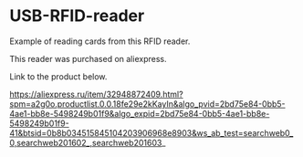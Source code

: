 # USB-RFID-reader

Example of reading cards from this RFID reader.

This reader was purchased on aliexpress.

Link to the product below.

https://aliexpress.ru/item/32948872409.html?spm=a2g0o.productlist.0.0.18fe29e2kKayIn&algo_pvid=2bd75e84-0bb5-4ae1-bb8e-5498249b01f9&algo_expid=2bd75e84-0bb5-4ae1-bb8e-5498249b01f9-41&btsid=0b8b034515845104203906968e8903&ws_ab_test=searchweb0_0,searchweb201602_,searchweb201603_
